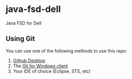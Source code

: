 # java-fsd-dell

Java FSD for Dell

## Using Git

You can use one of the following methods to use this repo:

1. [Github Desktop](https://desktop.github.com)
2. The [Git for Windows client](https://git-scm.com/download/win)
3. Your IDE of choice (Eclipse, STS, etc)



